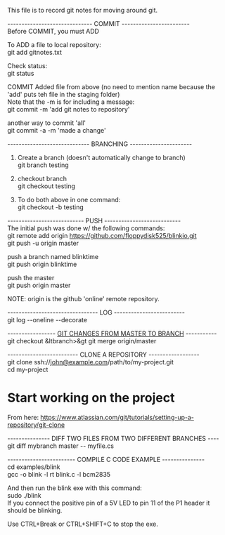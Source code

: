 This file is to record git notes for moving around git. 

------------------------------ COMMIT ------------------------  
Before COMMIT, you must ADD  

To ADD a file to local repository:  
git add gitnotes.txt

Check status:  
git status

COMMIT Added file from above (no need to mention name because the 'add' puts teh file in the staging folder)  
Note that the -m is for including a message:  
git commit -m 'add git notes to repository'

another way to commit 'all'  
git commit -a -m 'made a change'

----------------------------- BRANCHING ----------------------  
1. Create a branch (doesn't automatically change to branch)  
git branch testing   

2. checkout branch  
git checkout testing

3. To do both above in one command:  
git checkout -b testing

---------------------------  PUSH  ---------------------------  
The initial push was done w/ the following commands:  
git remote add origin https://github.com/floppydisk525/blinkio.git  
git push -u origin master  

push a branch named blinktime  
git push origin blinktime 

push the master  
git push origin master

NOTE:  origin is the github 'online' remote repository.    

-------------------------------- LOG -------------------------  
git log --oneline --decorate  

----------------- [GIT CHANGES FROM MASTER TO BRANCH](https://stackoverflow.com/questions/5340724/get-changes-from-master-into-branch-in-git) -----------  
git checkout &ltbranch>&gt
git merge origin/master

------------------------- CLONE A REPOSITORY ------------------  
git clone ssh://john@example.com/path/to/my-project.git  
cd my-project  
# Start working on the project  
From here: https://www.atlassian.com/git/tutorials/setting-up-a-repository/git-clone

--------------- DIFF TWO FILES FROM TWO DIFFERENT BRANCHES ----  
git diff mybranch master -- myfile.cs

------------------------ COMPILE C CODE EXAMPLE ---------------  
cd examples/blink  
gcc -o blink -l rt blink.c -l bcm2835   

And then run the blink exe with this command:  
sudo ./blink  
If you connect the positive pin of a 5V LED to pin 11 of the P1 header it should be blinking.  

Use CTRL+Break or CTRL+SHIFT+C to stop the exe.  

